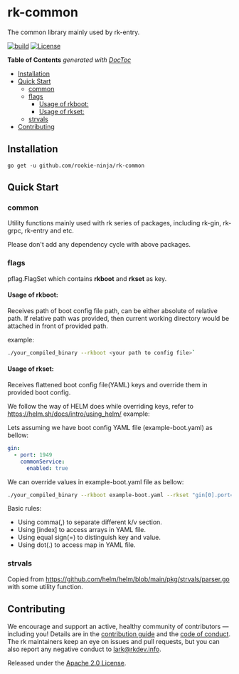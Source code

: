 # rk-common
The common library mainly used by rk-entry.

[![build](https://github.com/rookie-ninja/rk-common/actions/workflows/ci.yml/badge.svg)](https://github.com/rookie-ninja/rk-common/actions/workflows/ci.yml)
[![License](https://img.shields.io/badge/License-Apache%202.0-blue.svg)](https://opensource.org/licenses/Apache-2.0)

<!-- START doctoc generated TOC please keep comment here to allow auto update -->
<!-- DON'T EDIT THIS SECTION, INSTEAD RE-RUN doctoc TO UPDATE -->
**Table of Contents**  *generated with [DocToc](https://github.com/thlorenz/doctoc)*

- [Installation](#installation)
- [Quick Start](#quick-start)
  - [common](#common)
  - [flags](#flags)
    - [Usage of rkboot:](#usage-of-rkboot)
    - [Usage of rkset:](#usage-of-rkset)
  - [strvals](#strvals)
- [Contributing](#contributing)

<!-- END doctoc generated TOC please keep comment here to allow auto update -->

## Installation
`go get -u github.com/rookie-ninja/rk-common`

## Quick Start
### common
Utility functions mainly used with rk series of packages, including rk-gin, rk-grpc, rk-entry and etc.

Please don't add any dependency cycle with above packages.

### flags
pflag.FlagSet which contains **rkboot** and **rkset** as key.

#### Usage of rkboot:
Receives path of boot config file path, can be either absolute of relative path.
If relative path was provided, then current working directory would be attached in front of provided path.

example:
```bash
./your_compiled_binary --rkboot <your path to config file>`
```

#### Usage of rkset:
Receives flattened boot config file(YAML) keys and override them in provided boot config.

We follow the way of HELM does while overriding keys, refer to https://helm.sh/docs/intro/using_helm/
example:

Lets assuming we have boot config YAML file (example-boot.yaml) as bellow:
```yaml
gin:
  - port: 1949
    commonService:
      enabled: true
```

We can override values in example-boot.yaml file as bellow:
```bash
./your_compiled_binary --rkboot example-boot.yaml --rkset "gin[0].port=2008,gin[0].commonService.enabled=false"
```

Basic rules:
- Using comma(,) to separate different k/v section.
- Using [index] to access arrays in YAML file.
- Using equal sign(=) to distinguish key and value.
- Using dot(.) to access map in YAML file.

### strvals
Copied from https://github.com/helm/helm/blob/main/pkg/strvals/parser.go with some utility function.

## Contributing
We encourage and support an active, healthy community of contributors &mdash;
including you! Details are in the [contribution guide](CONTRIBUTING.md) and
the [code of conduct](CODE_OF_CONDUCT.md). The rk maintainers keep an eye on
issues and pull requests, but you can also report any negative conduct to
lark@rkdev.info.

Released under the [Apache 2.0 License](LICENSE).
